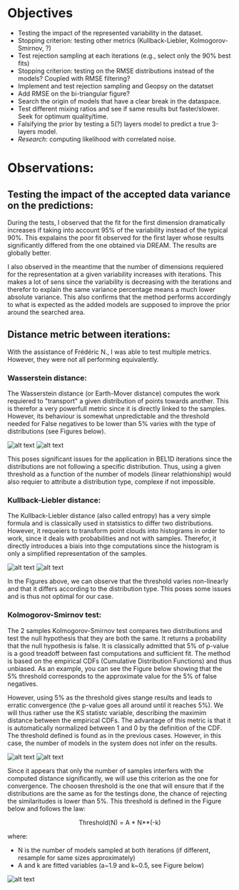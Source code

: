 # Objectives
- Testing the impact of the represented variability in the dataset.
- Stopping criterion: testing other metrics (Kullback-Liebler, Kolmogorov-Smirnov, ?)
- Test rejection sampling at each iterations (e.g., select only the 90% best fits)
- Stopping criterion: testing on the RMSE distributions instead of the models? Coupled with RMSE filtering?
- Implement and test rejection sampling and Geopsy on the datatset
- Add RMSE on the bi-triangular figure?
- Search the origin of models that have a clear break in the dataspace.
- Test different mixing ratios and see if same results but faster/slower. Seek for optimum quality/time.
- Falsifying the prior by testing a 5(?) layers model to predict a true 3-layers model.
- *Research*: computing likelihood with correlated noise.

# Observations:

## Testing the impact of the accepted data variance on the predictions:
During the tests, I observed that the fit for the first dimension dramatically increases if taking into account 95% of the variability instead of the typical 90%. This expalains the poor fit observed for the first layer whose results significantly differed from the one obtained via DREAM. The results are globally better.

I also observed in the meantime that the number of dimensions requiered for the representation at a given variability increases with iterations. This makes a lot of sens since the variability is decreasing with the iterations and therefor to explain the same variance percentage means a much lower absolute variance. This also confirms that the method performs accordingly to what is expected as the added models are supposed to improve the prior around the searched area.

## Distance metric between iterations:
With the assistance of Frédéric N., I was able to test multiple metrics. However, they were not all performing equivalently.

### Wasserstein distance:
The Wasserstein distance (or Earth-Mover distance) computes the work requiered to "transport" a given distribution of points towards another. This is therefor a very powerfull metric since it is directly linked to the samples. However, its behaviour is somewhat unpredictable and the threshold needed for False negatives to be lower than 5% varies with the type of distributions (see Figures below).

![alt text](WassersteinDistNormal.png "Normal distributions")
![alt text](WassersteinDistUniform.png "Uniform distributions")

This poses significant issues for the application in BEL1D iterations since the distributions are not following a specific distribution. Thus, using a given threshold as a function of the number of models (linear relathionship) would also requier to attribute a distribution type, complexe if not impossible.

### Kullback-Liebler distance:
The Kullback-Liebler distance (also called entropy) has a very simple formula and is classically used in statsistics to differ two distributions. However, it requeiers to transform point clouds into histograms in order to work, since it deals with probabilities and not with samples. Therefor, it directly introduces a biais into thge computations since the histogram is only a simplified representation of the samples. 

![alt text](EntropyNormal.png "Normal distributions")
![alt text](EntropyUniform.png "Uniform distributions")

In the Figures above, we can observe that the threshold varies non-linearly and that it differs according to the distribution type.
This poses some issues and is thus not optimal for our case.

### Kolmogorov-Smirnov test:
The 2 samples Kolmogorov-Smirnov test compares two distributions and test the null hypothesis that they are both the same. It returns a probability that the null hypothesis is false. It is classically admitted that 5% of p-value is a good treadoff between fast computations and sufficient fit. The method is based on the empirical CDFs (Cumulative Distribution Functions) and thus unbiased. As an example, you can see the Figure below showing that the 5% threshold corresponds to the approximate value for the 5% of false negatives.

However, using 5% as the threshold gives stange results and leads to erratic convergence (the p-value goes all around until it reaches 5%). We will thus rather use the KS statistc variable, describing the maximim distance between the empirical CDFs. The advantage of this metric is that it is automatically normalized between 1 and 0 by the definition of the CDF. The threshold defined is found as in the previous cases. However, in this case, the number of models in the system does not infer on the results.

![alt text](KSDistNormal.png "Normal distributions")
![alt text](KSDistUniform.png "Uniform distributions")

Since it appears that only the number of samples interfers with the computed distance significantly, we will use this criterion as the one for convergence. The choosen threshold is the one that will ensure that if the distributions are the same as for the testings done, the chance of rejecting the similaritudes is lower than 5%. This threshold is defined in the Figure below and follows the law:

<p align="center">
Threshold(N) = A * N**(-k)
</p>

where: 
- N is the number of models sampled at both iterations (if different, resample for same sizes approximately)
- A and k are fitted variables (a\~1.9 and k\~0.5, see Figure below)

![alt text](KSDistThreshold.png "Relathionship")
